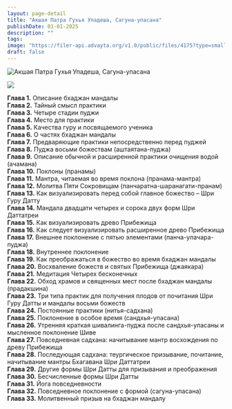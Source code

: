 ```yaml
---
layout: page-detail
title: "Акшая Патра Гухья Упадеша, Сагуна-упасана"
publishDate: 01-01-2025
description: ""
tags:
image: "https://filer-api.advayta.org/v1.0/public/files/4175?type=small"
draft: false
---
```


![Акшая Патра Гухья Упадеша, Сагуна-упасана](https://filer-api.advayta.org/v1.0/public/files/4175?size=medium)

[![](https://filer-api.advayta.org/v1.0/public/files/57227?size=medium)](/shop/books/akshaya-patra-gukhya-upadesha-saguna-upasana/)

**Глава 1.** Описание бхаджан мандалы  
**Глава 2.** Тайный смысл практики  
**Глава 3.** Четыре стадии пуджи  
**Глава 4.** Место для практики  
**Глава 5.** Качества гуру и посвящаемого ученика  
**Глава 6.** О частях бхаджан мандалы  
**Глава 7.** Предваряющие практики непосредственно перед пуджей  
**Глава 8.** Пуджа восьми божествам (аштаятана-пуджа)  
**Глава 9.** Описание обычной и расширенной практики очищения водой (ачамана)  
**Глава 10.** Поклоны (пранамы)  
**Глава 11.** Мантра, читаемая во время поклона (пранама-мантра)  
**Глава 12.** Молитва Пяти Сокровищам (панчаратна-шаранагати-пранам)  
**Глава 13.** Как визуализировать перед собой главное божество – Шри Гуру Датту  
**Глава 14.** Мандала двадцати четырех и сорока двух форм Шри Даттатреи  
**Глава 15.** Как визуализировать древо Прибежища  
**Глава 16.** Как следует визуализировать расширенное древо Прибежища  
**Глава 17.** Внешнее поклонение с пятью элементами (панча-упачара-пуджа)  
**Глава 18.** Внутреннее поклонение  
**Глава 19.** Как преображаться в божество во время бхаджан мандалы  
**Глава 20.** Восхваление божеств и святых Прибежища (джаякара)  
**Глава 21.** Медитация Четырех бесконечных  
**Глава 22.** Обход храмов и священных мест после бхаджан мандалы (прадакшина)  
**Глава 23.** Три типа практик для получения плодов от почитания Шри Гуру Датты и мандалы восьми божеств  
**Глава 24.** Постоянные практики (нитья-садхана)  
**Глава 25.** Поклонение в особое время (сандхья-упасана)  
**Глава 26.** Утренняя краткая шивалинга-пуджа после сандхья-упасаны и мысленное поклонение Шиве  
**Глава 27.** Повседневная садхана: начитывание мантр восхождения по древу Прибежища  
**Глава 28.** Последующая садхана: теургическое призывание, почитание, начитывание мантры Бхагавана Шри Даттатреи  
**Глава 29.** Другие формы Шри Датты для призывания и преображения  
**Глава 30.** Бесчисленные формы Шри Датты  
**Глава 31.** Йога повседневности  
**Глава 32.** Повседневное поклонение с формой (сагуна-упасана)  
**Глава 33.** Молитвенный призыв на бхаджан мандалу
